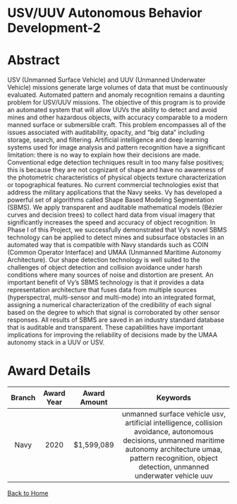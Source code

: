 
USV/UUV Autonomous Behavior Development-2
=========================================

# Abstract


USV (Unmanned Surface Vehicle) and UUV (Unmanned Underwater Vehicle) missions generate large volumes of data that must be continuously evaluated. Automated pattern and anomaly recognition remains a daunting problem for USV/UUV missions. The objective of this program is to provide an automated system that will allow UUVs the ability to detect and avoid mines and other hazardous objects, with accuracy comparable to a modern manned surface or submersible craft. This problem encompasses all of the issues associated with auditability, opacity, and “big data” including storage, search, and filtering. Artificial intelligence and deep learning systems used for image analysis and pattern recognition have a significant limitation: there is no way to explain how their decisions are made. Conventional edge detection techniques result in too many false positives; this is because they are not cognizant of shape and have no awareness of the photometric characteristics of physical objects texture characterization or topographical features. No current commercial technologies exist that address the military applications that the Navy seeks. Vy has developed a powerful set of algorithms called Shape Based Modeling Segmentation (SBMS). We apply transparent and auditable mathematical models (Bézier curves and decision trees) to collect hard data from visual imagery that significantly increases the speed and accuracy of object recognition. In Phase I of this Project, we successfully demonstrated that Vy’s novel SBMS technology can be applied to detect mines and subsurface obstacles in an automated way that is compatible with Navy standards such as COIN (Common Operator Interface) and UMAA (Unmanned Maritime Autonomy Architecture). Our shape detection technology is well suited to the challenges of object detection and collision avoidance under harsh conditions where many sources of noise and distortion are present. An important benefit of Vy’s SBMS technology is that it provides a data representation architecture that fuses data from multiple sources (hyperspectral, multi-sensor and multi-mode) into an integrated format, assigning a numerical characterization of the credibility of each signal based on the degree to which that signal is corroborated by other sensor responses. All results of SBMS are saved in an industry standard database that is auditable and transparent. These capabilities have important implications for improving the reliability of decisions made by the UMAA autonomy stack in a UUV or USV.  

# Award Details

|Branch|Award Year|Award Amount|Keywords|
| :---: | :---: | :---: | :---: |
|Navy|2020|$1,599,089|unmanned surface vehicle usv, artificial intelligence, collision avoidance, autonomous decisions, unmanned maritime autonomy architecture umaa, pattern recognition, object detection, unmanned underwater vehicle uuv|
  
  


[Back to Home](https://github.com/chrischow/dod_sbir_awards/Reports/JH/#2120)